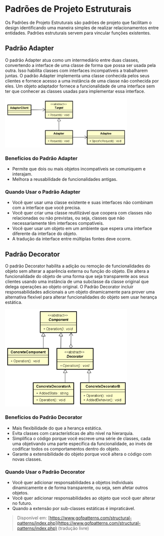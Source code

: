 # Padrões de Projeto Estruturais

Os Padrões de Projeto Estruturais são padrões de projeto que facilitam o design
identificando uma maneira simples de realizar relacionamentos entre entidades.
Padrões estruturais servem para vincular funções existentes.

## Padrão Adapter

O padrão Adapter atua como um intermediário entre duas classes, convertendo a
interface de uma classe de forma que possa ser usada pela outra. Isso habilita
classes com interfaces incompatíveis a trabalharem juntas. O padrão Adapter
implementa uma classe conhecida pelos seus clientes e fornece acesso a uma
instância de uma classe não conhecida por eles. Um objeto adaptador fornece a
funcionalidade de uma interface sem ter que conhecer as classes usadas para
implementar essa interface.

<img src="adapter.png" width=400>

### Benefícios do Padrão Adapter

* Permite que dois ou mais objetos incompatíveis se comuniquem e interajam.
* Melhora a reusabilidade de funcionalidades antigas.

### Quando Usar o Padrão Adapter

* Você quer usar uma classe existente e suas interfaces não combinam com a
interface que você precisa.
* Você quer criar uma classe reutilizável que coopera com classes não
relacionadas ou não previstas, ou seja, classes que não necessariamente têm
interfaces compatíveis.
* Você quer usar um objeto em um ambiente que espera uma interface diferente da
interface do objeto.
* A tradução da interface entre múltiplas fontes deve ocorre.

## Padrão Decorator

O padrão Decorator habilita a adição ou remoção de funcionalidades do objeto
sem alterar a aparência externa ou função do objeto. Ele altera a funcionalidade
do objeto de uma forma que seja transparente aos seus clientes usando uma
instância de uma subclasse da classe original que delega operações ao objeto
original. O Padrão Decorator incluir responsabilidades adicionais a um objeto
dinamicamente para prover uma alternativa flexível para alterar funcionalidades
do objeto sem usar herança estática.

<img src="decorator.png" width=400>

### Benefícios do Padrão Decorator

* Mais flexibilidade do que a herança estática.
* Evita classes com características de alto nível na hierarquia.
* Simplifica o código porque você escreve uma série de classes, cada uma
objetivando uma parte específica da funcionalidade, ao invés de codificar todos
os comportamentos dentro do objeto.
* Garante a extensibilidade do objeto porque você altera o código com novas
classes.

### Quando Usar o Padrão Decorator

* Você quer adicionar responsabilidades a objetos individuais dinamicamente e de
forma transparente, ou seja, sem afetar outros objetos.
* Você quer adicionar responsabilidades ao objeto que você quer alterar no
futuro.
* Quando a extensão por sub-classes estáticas é impraticável.

> Disponível em:
[https://www.gofpatterns.com/structural-patterns/index.php](https://www.gofpatterns.com/structural-patterns/index.php) (tradução livre)
